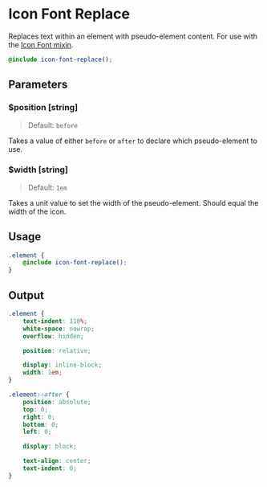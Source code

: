 # Icon Font Replace

Replaces text within an element with pseudo-element content. For use with the [Icon Font mixin](/dist/utilities/icon-font).

```scss
@include icon-font-replace();
```

## Parameters

### $position [string]

> Default: `before`

Takes a value of either `before` or `after` to declare which pseudo-element to use.

### $width [string]

> Default: `1em`

Takes a unit value to set the width of the pseudo-element. Should equal the width of the icon.

## Usage

```scss
.element {
    @include icon-font-replace();
}
```

## Output

```scss
.element {
    text-indent: 110%;
    white-space: nowrap;
    overflow: hidden;

    position: relative;

    display: inline-block;
    width: 1em;
}

.element::after {
    position: absolute;
    top: 0;
    right: 0;
    bottom: 0;
    left: 0;

    display: block;

    text-align: center;
    text-indent: 0;
}
```

